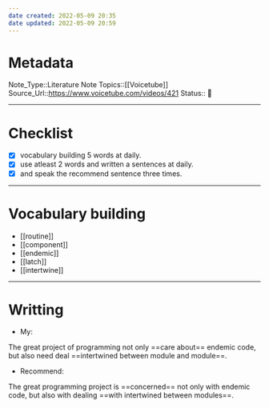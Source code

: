 ```yaml
---
date created: 2022-05-09 20:35
date updated: 2022-05-09 20:59
---
```


# Metadata

Note_Type::Literature Note
Topics::[[Voicetube]]
Source_Url::<https://www.voicetube.com/videos/421>
Status:: 👶

---

# Checklist

- [x] vocabulary building 5 words at daily.
- [x] use atleast 2 words and written a sentences at daily.
- [x] and speak the recommend sentence three times.

---

# Vocabulary building

- [[routine]]
- [[component]]
- [[endemic]]
- [[latch]]
- [[intertwine]]

---

# Writting

- My:

The great project of programming not only ==care about== endemic code, but also need deal ==intertwined between module and module==.

- Recommend:

The great programming project is ==concerned== not only with endemic code, but also with dealing ==with intertwined between modules==.
